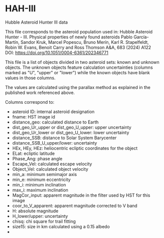 # HAH-III
Hubble Asteroid Hunter III data

This file corresponds to the asteroid population used in:
Hubble Asteroid Hunter - III. Physical properties of newly found asteroids
Pablo García-Martín, Sandor Kruk, Marcel Popescu, Bruno Merín, Karl R. Stapelfeldt, Robin W. Evans, Benoit Carry and Ross Thomson
A&A, 683 (2024) A122
DOI: https://doi.org/10.1051/0004-6361/202346771

This file is a list of objects divided in two asteroid sets: known and unknown objects. The unknown objects feature calculation uncertainties (columns marked as "U", "upper" or "lower") while the known objects have blank values in those columns. 

The values are calculated using the parallax method as explained in the published work referenced above.

Columns correspond to:

- asteroid ID: internal asteroid designation
- fname: HST image id
- distance_geo: calculated distance to Earth
- dist_geo_Ur_upper or dist_geo_U_upper: upper uncertainty
- dist_geo_Ur_lower or dist_geo_U_lower: lower uncertainty
- distance_SSB: distance to Solar System Barycenter
- distance_SSB_U_upper/lower: uncertainty
- HEx, HEy, HEz: heliocentric ecliptic coordinates for the object
- ELat: ecliptic latitude
- Phase_Ang: phase angle
- Escape_Vel: calculated escape velocity
- Object_Vel: calculated object velocity
- min_a: minimum semimajor axis
- min_e: minimum eccentricity
- min_i: minimum inclination
- max_i: maximum inclination
- MagCor_input: apparent magnitude in the filter used by HST for this image
- coor_to_V_apparent: apparent magnitude corrected to V band
- H: absolute magnitude
- H_lower/upper: uncertainty
- chisq: chi square for trail fitting
- size15: size in km calculated using a 0.15 albedo
- 
